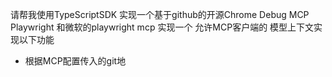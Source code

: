 请帮我使用TypeScriptSDK 实现一个基于github的开源Chrome Debug MCP Playwright 和微软的playwright mcp 实现一个 允许MCP客户端的 模型上下文实现以下功能

- 根据MCP配置传入的git地
